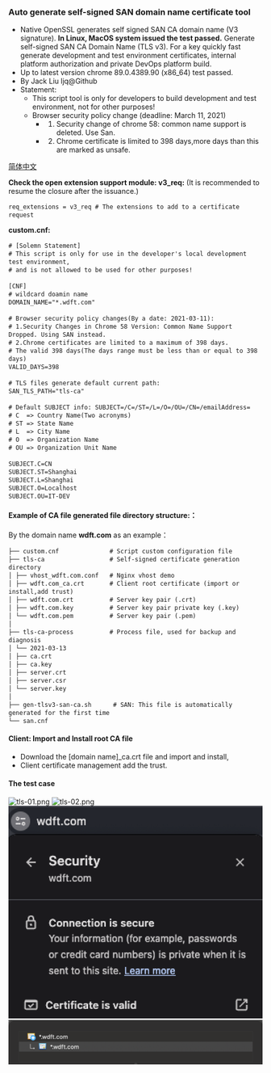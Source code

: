 ### Auto generate self-signed SAN domain name certificate tool

* Native OpenSSL generates self signed SAN CA domain name (V3 signature).
  **In Linux, MacOS system issued the test passed.**
  Generate self-signed SAN CA Domain Name (TLS v3). For a key quickly fast generate development and test environment certificates, internal platform authorization and private DevOps platform build.
* Up to latest version chrome 89.0.4389.90 (x86_64) test passed.
* By Jack Liu ljq@Github
* Statement:
    - This script tool is only for developers to build development and test environment, not for other purposes!
    - Browser security policy change (deadline: March 11, 2021)
        * 1. Security change of chrome 58: common name support is deleted. Use San.
        * 2. Chrome certificate is limited to 398 days,more days than this are marked as unsafe.

[简体中文](https://github.com/ljq/gen-tlsv3-san-ca/blob/main/README_CN.md)

**Check the open extension support module: v3_req:**
(It is recommended to resume the closure after the issuance.)
```
req_extensions = v3_req # The extensions to add to a certificate request
```

**custom.cnf:**
```
# [Solemn Statement]
# This script is only for use in the developer's local development test environment, 
# and is not allowed to be used for other purposes!

[CNF]
# wildcard doamin name
DOMAIN_NAME="*.wdft.com" 

# Browser security policy changes(By a date: 2021-03-11):
# 1.Security Changes in Chrome 58 Version: Common Name Support Dropped. Using SAN instead.
# 2.Chrome certificates are limited to a maximum of 398 days.
# The valid 398 days(The days range must be less than or equal to 398 days)
VALID_DAYS=398

# TLS files generate default current path:
SAN_TLS_PATH="tls-ca"

# Default SUBJECT info: SUBJECT=/C=/ST=/L=/O=/OU=/CN=/emailAddress=
# C  => Country Name(Two acronyms)
# ST => State Name
# L  => City Name
# O  => Organization Name
# OU => Organization Unit Name

SUBJECT.C=CN
SUBJECT.ST=Shanghai
SUBJECT.L=Shanghai
SUBJECT.O=Localhost
SUBJECT.OU=IT-DEV

```

#### Example of CA file generated file directory structure:：

By the domain name **wdft.com** as an example：

```
├── custom.cnf              # Script custom configuration file
├── tls-ca                  # Self-signed certificate generation directory
│ ├── vhost_wdft.com.conf   # Nginx vhost demo
│ ├── wdft.com_ca.crt       # Client root certificate (import or install,add trust)
│ ├── wdft.com.crt          # Server key pair (.crt)
│ ├── wdft.com.key          # Server key pair private key (.key)
│ └── wdft.com.pem          # Server key pair (.pem)
│
├── tls-ca-process          # Process file, used for backup and diagnosis
│ └── 2021-03-13
│ ├── ca.crt
│ ├── ca.key
│ ├── server.crt
│ ├── server.csr
│ └── server.key
│
├── gen-tlsv3-san-ca.sh      # SAN: This file is automatically generated for the first time
└── san.cnf
```

#### Client: Import and Install root CA file
* Download the [domain name]_ca.crt file and import and install,
* Client certificate management add the trust.

#### The test case

![tls-01.png](https://github.com/ljq/gen-tlsv3-san-ca/blob/main/images/tls-01.png)
![tls-02.png](https://github.com/ljq/gen-tlsv3-san-ca/blob/main/images/tls-02.png)
![tls-03.png](https://github.com/ljq/gen-tlsv3-san-ca/blob/main/images/tls-03.png)
![tls-04.png](https://github.com/ljq/gen-tlsv3-san-ca/blob/main/images/tls-04.png)
